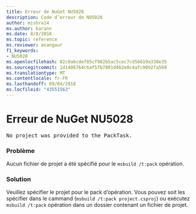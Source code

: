 ```yaml
---
title: Erreur de NuGet NU5028
description: Code d’erreur de NU5028
author: mishra14
ms.author: karann
ms.date: 8/8/2018
ms.topic: reference
ms.reviewer: anangaur
f1_keywords:
- NU5028
ms.openlocfilehash: 82c0a6cdef85cf982b5ac5cec7cd56619a338e35
ms.sourcegitcommit: 1d1406764c6af5fb7801d462e0c4afc9092fa569
ms.translationtype: MT
ms.contentlocale: fr-FR
ms.lasthandoff: 09/04/2018
ms.locfileid: "43551563"
---
```

# <a name="nuget-error-nu5028"></a>Erreur de NuGet NU5028
<pre>No project was provided to the PackTask.</pre>

### <a name="issue"></a>Problème

Aucun fichier de projet a été spécifié pour le `msbuild /t:pack` opération.


### <a name="solution"></a>Solution

Veuillez spécifier le projet pour le pack d’opération.  Vous pouvez soit les spécifier dans le cammand (`msbuild /t:pack project.csproj`) ou exécutez `msbuild /t:pack` opération dans un dossier contenant un fichier de projet.

